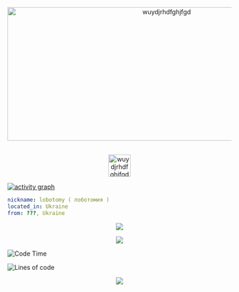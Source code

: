 <!-- <p align="center">
<img alt="loficity" width="600px" src="https://github.com/HyunCafe/HyunCafe/raw/main/assests/loficity.gif"</img>
</p> -->

<p align="center">
  <img src="https://socialify.git.ci/wuydjrhdfghjfgd/wuydjrhdfghjfgd/image?description=1&descriptionEditable=Ya%20v%20depression&font=Source%20Code%20Pro&name=1&pattern=Solid&theme=Dark" alt="wuydjrhdfghjfgd" width="700" height="300" />
</p>

<p align="center">
<br/>

<a href="https://open.spotify.com/user/31jijk5tdsgpkihwhzhw7q2uhi6m?si=f66a9b395e4e4a21">
  <img alt="wuydjrhdfghjfgd's Spotify" width="50px" src="https://user-images.githubusercontent.com/43545812/144035120-1ad5169b-91c7-4078-bef9-6a82c733f373.png" />
</a>
<br>
</p>

[![activity graph](https://github-readme-activity-graph.vercel.app/graph?username=wuydjrhdfghjfgd&theme=github-dark-dimmed&custom_title=wuydjrhdfghjfgd%20Activity%20Graph&hide_border=true)](https://github.com/ashutosh00710/github-readme-activity-graph)

```yaml
nickname: lobotomy ( лоботомия ) 
located_in: Ukraine
from: ???, Ukraine
```

<p align="center">
  <img src="https://spotify-github-profile.vercel.app/api/view?uid=31jijk5tdsgpkihwhzhw7q2uhi6m&cover_image=true&theme=default&show_offline=false&background_color=121212&interchange=false)](https://github.com/kittinan/spotify-github-profile">
</p>

<p align="center">
  <img src="https://spotify-recently-played-readme.vercel.app/api?user=31jijk5tdsgpkihwhzhw7q2uhi6m&count=5">
</p>



![Code Time](http://img.shields.io/badge/Code%20Time-1%2C633%20hrs%2028%20mins-blue)

![Lines of code](https://img.shields.io/badge/From%20Hello%20World%20I%27ve%20Written-74.4%20million%20lines%20of%20code-blue)


<p align="center">
  <img src="https://capsule-render.vercel.app/api?type=waving&color=gradient&height=60&section=footer"/>
</p>
